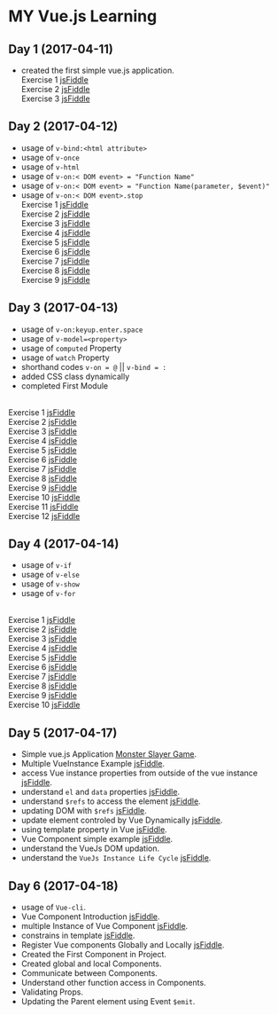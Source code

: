 # MY Vue.js Learning

## Day 1 (2017-04-11)
  - created the first simple vue.js application.
</br>Exercise 1 [jsFiddle](https://jsfiddle.net/ddrdushy/c9ymzL7s/)
</br>Exercise 2 [jsFiddle](https://jsfiddle.net/ddrdushy/d3q3rw92/7/)
</br>Exercise 3 [jsFiddle](https://jsfiddle.net/ddrdushy/njnkthuz/)


## Day 2 (2017-04-12)
  - usage of `v-bind:<html attribute>`
  - usage of `v-once`
  - usage of `v-html`
  - usage of `v-on:< DOM event> = "Function Name"` 
  - usage of `v-on:< DOM event> = "Function Name(parameter, $event)"` 
  - usage of `v-on:< DOM event>.stop` 
</br>Exercise 1 [jsFiddle](https://jsfiddle.net/ddrdushy/vwxof2fa/3/)
</br>Exercise 2 [jsFiddle](https://jsfiddle.net/ddrdushy/vwxof2fa/5/)
</br>Exercise 3 [jsFiddle](https://jsfiddle.net/ddrdushy/vwxof2fa/6/)
</br>Exercise 4 [jsFiddle](https://jsfiddle.net/ddrdushy/0wb9ym4z/1/)
</br>Exercise 5 [jsFiddle](https://jsfiddle.net/ddrdushy/0wb9ym4z/2/)
</br>Exercise 6 [jsFiddle](https://jsfiddle.net/ddrdushy/0wb9ym4z/3/)
</br>Exercise 7 [jsFiddle](https://jsfiddle.net/ddrdushy/0wb9ym4z/4/)
</br>Exercise 8 [jsFiddle](https://jsfiddle.net/ddrdushy/0wb9ym4z/5/)
</br>Exercise 9 [jsFiddle](https://jsfiddle.net/ddrdushy/0wb9ym4z/7/)


## Day 3 (2017-04-13)
  - usage of `v-on:keyup.enter.space`
  - usage of `v-model=<property>`
  - usage of `computed` Property
  - usage of `watch` Property
  - shorthand codes `v-on = @` || `v-bind = :`
  - added CSS class dynamically
  - completed First Module

</br>Exercise 1 [jsFiddle](https://jsfiddle.net/ddrdushy/tcz6qmxp/1/)
</br>Exercise 2 [jsFiddle](https://jsfiddle.net/ddrdushy/tcz6qmxp/2/)
</br>Exercise 3 [jsFiddle](https://jsfiddle.net/ddrdushy/tcz6qmxp/3/)
</br>Exercise 4 [jsFiddle](https://jsfiddle.net/ddrdushy/o60z7bnf/)
</br>Exercise 5 [jsFiddle](https://jsfiddle.net/ddrdushy/0wb9ym4z/2/)
</br>Exercise 6 [jsFiddle](https://jsfiddle.net/ddrdushy/w3ca60sL/1/)
</br>Exercise 7 [jsFiddle](https://jsfiddle.net/ddrdushy/w3ca60sL/2/)
</br>Exercise 8 [jsFiddle](https://jsfiddle.net/ddrdushy/zbk07qdr/)
</br>Exercise 9 [jsFiddle](https://jsfiddle.net/ddrdushy/zbk07qdr/1/)
</br>Exercise 10 [jsFiddle](https://jsfiddle.net/ddrdushy/zbk07qdr/2/)
</br>Exercise 11 [jsFiddle](https://jsfiddle.net/ddrdushy/6qd60aL9/1/)
</br>Exercise 12 [jsFiddle](https://jsfiddle.net/ddrdushy/6qd60aL9/2/)

## Day 4 (2017-04-14)
  - usage of `v-if`
  - usage of `v-else`
  - usage of `v-show`
  - usage of `v-for`

</br>Exercise 1 [jsFiddle](https://jsfiddle.net/ddrdushy/55t9tq6o/)
</br>Exercise 2 [jsFiddle](https://jsfiddle.net/ddrdushy/55t9tq6o/1/)
</br>Exercise 3 [jsFiddle](https://jsfiddle.net/ddrdushy/55t9tq6o/2/)
</br>Exercise 4 [jsFiddle](https://jsfiddle.net/ddrdushy/55t9tq6o/3/)
</br>Exercise 5 [jsFiddle](https://jsfiddle.net/ddrdushy/nz2y2f7h/)
</br>Exercise 6 [jsFiddle](https://jsfiddle.net/ddrdushy/nz2y2f7h/1/)
</br>Exercise 7 [jsFiddle](https://jsfiddle.net/ddrdushy/nz2y2f7h/2/)
</br>Exercise 8 [jsFiddle](https://jsfiddle.net/ddrdushy/nz2y2f7h/3/)
</br>Exercise 9 [jsFiddle](https://jsfiddle.net/ddrdushy/nz2y2f7h/4/)
</br>Exercise 10 [jsFiddle](https://jsfiddle.net/ddrdushy/nz2y2f7h/5/)

## Day 5 (2017-04-17)
  - Simple vue.js Application [Monster Slayer Game](https://codepen.io/ddrdushy/full/YVXvEv/).
  - Multiple VueInstance Example [jsFiddle](https://jsfiddle.net/ddrdushy/Ltjve4zg/).
  - access Vue instance properties from outside of the vue instance [jsFiddle](https://jsfiddle.net/ddrdushy/Ltjve4zg/1/).
  - understand `el` and `data` properties [jsFiddle](https://jsfiddle.net/ddrdushy/Ltjve4zg/2/).
  - understand `$refs` to access the element [jsFiddle](https://jsfiddle.net/ddrdushy/Ltjve4zg/3/).
  - updating DOM with `$refs` [jsFiddle](https://jsfiddle.net/ddrdushy/Ltjve4zg/4/).
  - update element controled by Vue Dynamically [jsFiddle](https://jsfiddle.net/ddrdushy/Ltjve4zg/5/).
  - using template property in Vue [jsFiddle](https://jsfiddle.net/ddrdushy/Ltjve4zg/6/).
  - Vue Component simple example [jsFiddle](https://jsfiddle.net/ddrdushy/Ltjve4zg/7/).
  - understand the VueJs DOM updation.
  - understand the `VueJs Instance Life Cycle` [jsFiddle](https://jsfiddle.net/ddrdushy/yL1jnLgf/1/).

## Day 6 (2017-04-18)
  - usage of `Vue-cli`.
  - Vue Component Introduction [jsFiddle](https://jsfiddle.net/ddrdushy/pdtxgmLw/).
  - multiple Instance of Vue Component [jsFiddle](https://jsfiddle.net/ddrdushy/pdtxgmLw/1/).
  - constrains in template [jsFiddle](https://jsfiddle.net/ddrdushy/pdtxgmLw/2/).
  - Register Vue components Globally and Locally [jsFiddle](https://jsfiddle.net/ddrdushy/pdtxgmLw/3/).
  - Created the First Component in Project.
  - Created global and local Components.
  - Communicate between Components.
  - Understand other function access in Components.
  - Validating Props.
  - Updating the Parent element using Event `$emit`.